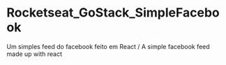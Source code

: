# Rocketseat_GoStack_SimpleFacebook
Um simples feed do facebook feito em React / A simple facebook feed made up with react
